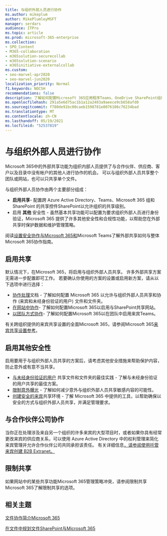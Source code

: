 ```yaml
---
title: 与组织外部人员进行协作
ms.author: mikeplum
author: MikePlumleyMSFT
manager: serdars
audience: ITPro
ms.topic: article
ms.prod: microsoft-365-enterprise
ms.collection:
- SPO_Content
- M365-collaboration
- m365solution-securecollab
- m365solution-scenario
- m365initiative-externalcollab
ms.custom:
- seo-marvel-apr2020
- seo-marvel-jun2020
localization_priority: Normal
f1.keywords: NOCSH
recommendations: false
description: 了解如何配置Microsoft 365应用程序Teams、OneDrive SharePoint组织外部人员进行协作。
ms.openlocfilehash: 291a5e6d75ac1b1a12a2403a9aeece9cb658afd0
ms.sourcegitcommit: f780de91bc00caeb1598781e0076106c76234bad
ms.translationtype: MT
ms.contentlocale: zh-CN
ms.lasthandoff: 05/19/2021
ms.locfileid: "52537819"
---
```

# <a name="collaborating-with-people-outside-your-organization"></a>与组织外部人员进行协作

Microsoft 365中的外部共享功能为组织内部人员提供了与合作伙伴、供应商、客户以及目录中没有帐户的其他人进行协作的机会。 可以与组织外部人员共享整个团队或网站，也可以只共享单个文件。

与组织外部人员协作由两个主要部分组成：

- **启用共享**- 配置跨 Azure Active Directory、Teams、Microsoft 365 组和 SharePoint 的共享控件SharePoint以允许组织的共享级别。
- 启用 **其他** 安全性 - 虽然基本共享功能可以配置为要求组织外部人员进行身份验证，Microsoft 365 提供了许多其他安全性和合规性功能，以帮助您在外部共享时保护数据和维护管理策略。

阅读[设置安全协作与Microsoft 365和](/microsoft-365/solutions/setup-secure-collaboration-with-teams)Microsoft Teams了解外部共享如何与整体Microsoft 365协作指南。

## <a name="enable-sharing"></a>启用共享

默认情况下，在Microsoft 365，将启用与组织外部人员共享。 许多外部共享方案无需进一步配置即可工作。 若要确认你使用的方案的设置或启用新方案，请从以下选项中进行选择：

- [协作处理](collaborate-on-documents.md)文档 - 了解如何配置 Microsoft 365 以允许与组织外部人员共享和协作 (来宾和未经身份验证的用户) 文件和文件夹。
- [在网站中协作](collaborate-in-site.md)- 了解如何配置Microsoft 365以启用与SharePoint共享网站。
- [以团队方式协作](collaborate-as-team.md)- 了解如何配置Microsoft 365以在团队中启用来宾Teams。

有关跨组织提供的来宾共享设置的全面Microsoft 365，请参阅Microsoft 365[来宾共享设置参考](microsoft-365-guest-settings.md)。

## <a name="enable-additional-security"></a>启用其他安全性

启用要用于与组织外部人员共享的方案后，请考虑其他安全措施来帮助保护内容，防止意外或有意不当共享。

- [与未经身份验证的用户](best-practices-anonymous-sharing.md) 共享文件和文件夹的最佳实践 - 了解与未经身份验证的用户共享的最佳方案。
- [限制意外曝光](share-limit-accidental-exposure.md) - 了解如何减少意外与组织外部人员共享敏感内容的可能性。
- [创建安全的来宾](create-secure-guest-sharing-environment.md)共享环境 - 了解 Microsoft 365 中提供的工具，以帮助确保以安全的方式与组织外部人员共享，并满足管理要求。

## <a name="collaborate-with-partner-companies"></a>与合作伙伴公司协作

当你正在处理涉及来自另一个组织的许多来宾的大型项目时，或者如果你具有经常更改来宾的供应商关系，可以使用 Azure Active Directory 中的权利管理来简化来宾管理并允许合作伙伴公司共同承担该责任。 有关详细信息[，请参阅使用托管来宾创建 B2B Extranet。](b2b-extranet.md)

## <a name="limit-sharing"></a>限制共享

如果网站中的某些共享功能Microsoft 365管理策略冲突，请参阅限制共享Microsoft 365了解限制共享[](microsoft-365-limit-sharing.md)的选项。

## <a name="related-topics"></a>相关主题

[文件协作简介Microsoft 365](/sharepoint/intro-to-file-collaboration)

[在文件中规划文件SharePoint与Microsoft 365](/sharepoint/deploy-file-collaboration)

